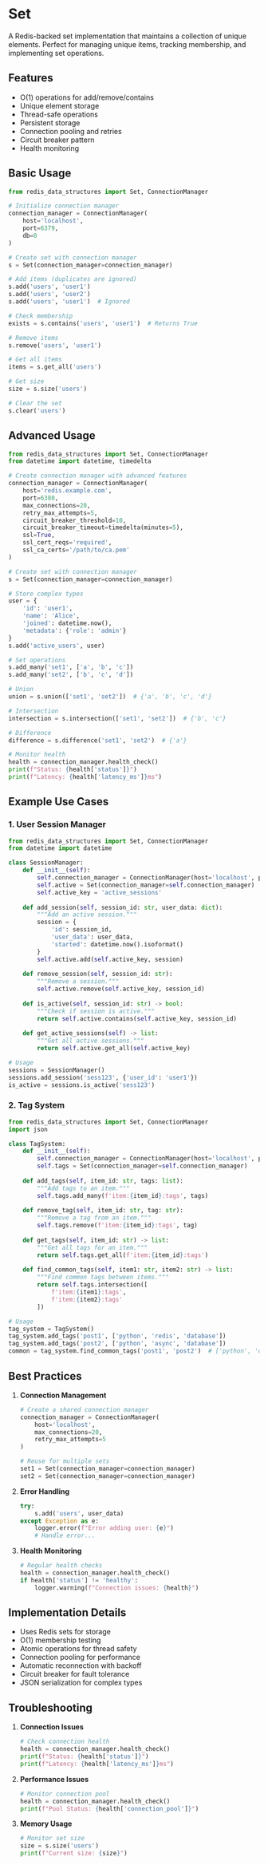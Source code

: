 # Set

A Redis-backed set implementation that maintains a collection of unique elements. Perfect for managing unique items, tracking membership, and implementing set operations.

## Features

- O(1) operations for add/remove/contains
- Unique element storage
- Thread-safe operations
- Persistent storage
- Connection pooling and retries
- Circuit breaker pattern
- Health monitoring

## Basic Usage

```python
from redis_data_structures import Set, ConnectionManager

# Initialize connection manager
connection_manager = ConnectionManager(
    host='localhost',
    port=6379,
    db=0
)

# Create set with connection manager
s = Set(connection_manager=connection_manager)

# Add items (duplicates are ignored)
s.add('users', 'user1')
s.add('users', 'user2')
s.add('users', 'user1')  # Ignored

# Check membership
exists = s.contains('users', 'user1')  # Returns True

# Remove items
s.remove('users', 'user1')

# Get all items
items = s.get_all('users')

# Get size
size = s.size('users')

# Clear the set
s.clear('users')
```

## Advanced Usage

```python
from redis_data_structures import Set, ConnectionManager
from datetime import datetime, timedelta

# Create connection manager with advanced features
connection_manager = ConnectionManager(
    host='redis.example.com',
    port=6380,
    max_connections=20,
    retry_max_attempts=5,
    circuit_breaker_threshold=10,
    circuit_breaker_timeout=timedelta(minutes=5),
    ssl=True,
    ssl_cert_reqs='required',
    ssl_ca_certs='/path/to/ca.pem'
)

# Create set with connection manager
s = Set(connection_manager=connection_manager)

# Store complex types
user = {
    'id': 'user1',
    'name': 'Alice',
    'joined': datetime.now(),
    'metadata': {'role': 'admin'}
}
s.add('active_users', user)

# Set operations
s.add_many('set1', ['a', 'b', 'c'])
s.add_many('set2', ['b', 'c', 'd'])

# Union
union = s.union(['set1', 'set2'])  # {'a', 'b', 'c', 'd'}

# Intersection
intersection = s.intersection(['set1', 'set2'])  # {'b', 'c'}

# Difference
difference = s.difference('set1', 'set2')  # {'a'}

# Monitor health
health = connection_manager.health_check()
print(f"Status: {health['status']}")
print(f"Latency: {health['latency_ms']}ms")
```

## Example Use Cases

### 1. User Session Manager

```python
from redis_data_structures import Set, ConnectionManager
from datetime import datetime

class SessionManager:
    def __init__(self):
        self.connection_manager = ConnectionManager(host='localhost', port=6379)
        self.active = Set(connection_manager=self.connection_manager)
        self.active_key = 'active_sessions'
    
    def add_session(self, session_id: str, user_data: dict):
        """Add an active session."""
        session = {
            'id': session_id,
            'user_data': user_data,
            'started': datetime.now().isoformat()
        }
        self.active.add(self.active_key, session)
    
    def remove_session(self, session_id: str):
        """Remove a session."""
        self.active.remove(self.active_key, session_id)
    
    def is_active(self, session_id: str) -> bool:
        """Check if session is active."""
        return self.active.contains(self.active_key, session_id)
    
    def get_active_sessions(self) -> list:
        """Get all active sessions."""
        return self.active.get_all(self.active_key)

# Usage
sessions = SessionManager()
sessions.add_session('sess123', {'user_id': 'user1'})
is_active = sessions.is_active('sess123')
```

### 2. Tag System

```python
from redis_data_structures import Set, ConnectionManager
import json

class TagSystem:
    def __init__(self):
        self.connection_manager = ConnectionManager(host='localhost', port=6379)
        self.tags = Set(connection_manager=self.connection_manager)
    
    def add_tags(self, item_id: str, tags: list):
        """Add tags to an item."""
        self.tags.add_many(f'item:{item_id}:tags', tags)
    
    def remove_tag(self, item_id: str, tag: str):
        """Remove a tag from an item."""
        self.tags.remove(f'item:{item_id}:tags', tag)
    
    def get_tags(self, item_id: str) -> list:
        """Get all tags for an item."""
        return self.tags.get_all(f'item:{item_id}:tags')
    
    def find_common_tags(self, item1: str, item2: str) -> list:
        """Find common tags between items."""
        return self.tags.intersection([
            f'item:{item1}:tags',
            f'item:{item2}:tags'
        ])

# Usage
tag_system = TagSystem()
tag_system.add_tags('post1', ['python', 'redis', 'database'])
tag_system.add_tags('post2', ['python', 'async', 'database'])
common = tag_system.find_common_tags('post1', 'post2')  # ['python', 'database']
```

## Best Practices

1. **Connection Management**
   ```python
   # Create a shared connection manager
   connection_manager = ConnectionManager(
       host='localhost',
       max_connections=20,
       retry_max_attempts=5
   )
   
   # Reuse for multiple sets
   set1 = Set(connection_manager=connection_manager)
   set2 = Set(connection_manager=connection_manager)
   ```

2. **Error Handling**
   ```python
   try:
       s.add('users', user_data)
   except Exception as e:
       logger.error(f"Error adding user: {e}")
       # Handle error...
   ```

3. **Health Monitoring**
   ```python
   # Regular health checks
   health = connection_manager.health_check()
   if health['status'] != 'healthy':
       logger.warning(f"Connection issues: {health}")
   ```

## Implementation Details

- Uses Redis sets for storage
- O(1) membership testing
- Atomic operations for thread safety
- Connection pooling for performance
- Automatic reconnection with backoff
- Circuit breaker for fault tolerance
- JSON serialization for complex types

## Troubleshooting

1. **Connection Issues**
   ```python
   # Check connection health
   health = connection_manager.health_check()
   print(f"Status: {health['status']}")
   print(f"Latency: {health['latency_ms']}ms")
   ```

2. **Performance Issues**
   ```python
   # Monitor connection pool
   health = connection_manager.health_check()
   print(f"Pool Status: {health['connection_pool']}")
   ```

3. **Memory Usage**
   ```python
   # Monitor set size
   size = s.size('users')
   print(f"Current size: {size}")
   ```
